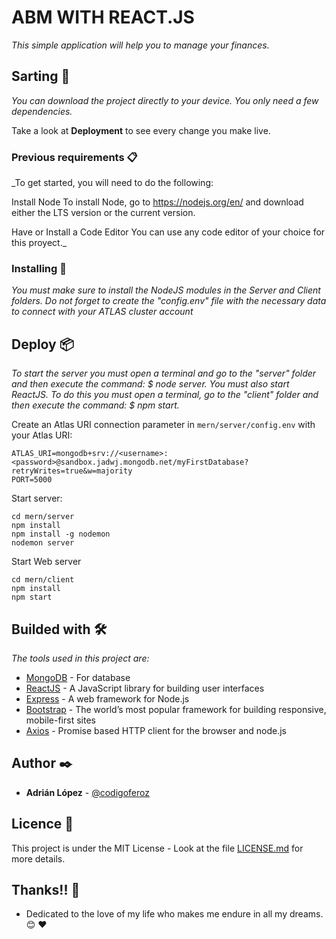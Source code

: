 # ABM WITH REACT.JS 

_This simple application will help you to manage your finances._

## Sarting 🚀

_You can download the project directly to your device. You only need a few dependencies._

Take a look at  **Deployment** to see every change you make live.


### Previous requirements 📋

_To get started, you will need to do the following:

Install Node
To install Node, go to https://nodejs.org/en/ and download either the LTS version or the current version.

Have or Install a Code Editor
You can use any code editor of your choice for this proyect._


### Installing 🔧

_You must make sure to install the NodeJS modules in the Server and Client folders.
Do not forget to create the "config.env" file with the necessary data to connect with your ATLAS cluster account_


## Deploy 📦

_To start the server you must open a terminal and go to the "server" folder and then execute the command:
$ node server._
_You must also start ReactJS. To do this you must open a terminal, go to the "client" folder and then execute the command:
$ npm start._

Create an Atlas URI connection parameter in `mern/server/config.env` with your Atlas URI:
```
ATLAS_URI=mongodb+srv://<username>:<password>@sandbox.jadwj.mongodb.net/myFirstDatabase?retryWrites=true&w=majority
PORT=5000
```

Start server:
```
cd mern/server
npm install
npm install -g nodemon
nodemon server
```

Start Web server
```
cd mern/client
npm install
npm start
```

## Builded with 🛠️

_The tools used in this project are:_

* [MongoDB](https://www.mongodb.com/) - For database
* [ReactJS](https://es.reactjs.org/) - A JavaScript library for building user interfaces
* [Express](https://expressjs.com/en/starter/examples.html) - A web framework for Node.js
* [Bootstrap](https://getbootstrap.com/docs/4.0/getting-started/introduction/) - The world’s most popular framework for building responsive, mobile-first sites
* [Axios](https://axios-http.com/) - Promise based HTTP client for the browser and node.js


## Author ✒️

* **Adrián López** - [@codigoferoz](https://www.codigoferoz.com.ar)

## Licence 📄

This project is under the MIT License - Look at the file [LICENSE.md](LICENSE.md) for more details.

## Thanks!! 🎁

* Dedicated to the love of my life who makes me endure in all my dreams.😊 ❤


